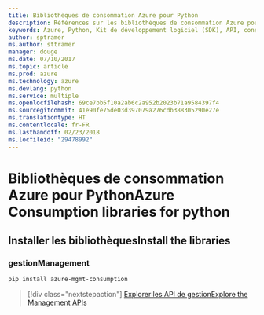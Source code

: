 ```yaml
---
title: Bibliothèques de consommation Azure pour Python
description: Références sur les bibliothèques de consommation Azure pour Python
keywords: Azure, Python, Kit de développement logiciel (SDK), API, consommation
author: sptramer
ms.author: sttramer
manager: douge
ms.date: 07/10/2017
ms.topic: article
ms.prod: azure
ms.technology: azure
ms.devlang: python
ms.service: multiple
ms.openlocfilehash: 69ce7bb5f10a2ab6c2a952b2023b71a9584397f4
ms.sourcegitcommit: 41e90fe75de03d397079a276cdb388305290e27e
ms.translationtype: HT
ms.contentlocale: fr-FR
ms.lasthandoff: 02/23/2018
ms.locfileid: "29478992"
---
```

# <a name="azure-consumption-libraries-for-python"></a><span data-ttu-id="80ff4-104">Bibliothèques de consommation Azure pour Python</span><span class="sxs-lookup"><span data-stu-id="80ff4-104">Azure Consumption libraries for python</span></span>

## <a name="install-the-libraries"></a><span data-ttu-id="80ff4-105">Installer les bibliothèques</span><span class="sxs-lookup"><span data-stu-id="80ff4-105">Install the libraries</span></span>


### <a name="management"></a><span data-ttu-id="80ff4-106">gestion</span><span class="sxs-lookup"><span data-stu-id="80ff4-106">Management</span></span>

```bash
pip install azure-mgmt-consumption
```
> [!div class="nextstepaction"]
> [<span data-ttu-id="80ff4-107">Explorer les API de gestion</span><span class="sxs-lookup"><span data-stu-id="80ff4-107">Explore the Management APIs</span></span>](/python/api/overview/azure/consumption/management)